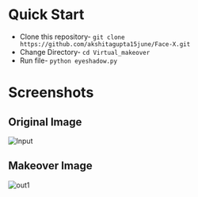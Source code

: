 # Quick Start
- Clone this repository-
`git clone https://github.com/akshitagupta15june/Face-X.git`
- Change Directory-
`cd Virtual_makeover`
- Run file-
`python eyeshadow.py`

# Screenshots

## Original Image

![Input](https://user-images.githubusercontent.com/67019423/117397083-f3d79580-af18-11eb-9db2-e7d2b8973686.jpg)


## Makeover Image

![out1](https://user-images.githubusercontent.com/67019423/117397113-0782fc00-af19-11eb-8947-cbe205d83b4c.jpg)
